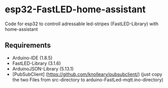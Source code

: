 # esp32-FastLED-home-assistant
Code for esp32 to controll adressable led-stripes (FastLED-Library) with home-assistant

## Requirements
- Arduino-IDE (1.8.5)
- FastLED-Library (3.1.6)
- ArduinoJSON-Library (5.13.1)
- [PubSubClient] (https://github.com/knolleary/pubsubclient/) (just copy the two Files from src-directory to arduino-FastLed-mqtt.ino-directory)
